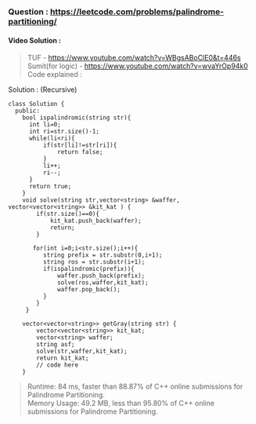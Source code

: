 ### Question : https://leetcode.com/problems/palindrome-partitioning/
#### Video Solution : <br>
> TUF - https://www.youtube.com/watch?v=WBgsABoClE0&t=446s <br>
> Sumit(for logic) - https://www.youtube.com/watch?v=wvaYrOp94k0 <br>
> Code explained : 

Solution : (Recursive) 
```
class Solution {
  public:
    bool ispalindromic(string str){
      int li=0;
      int ri=str.size()-1;
      while(li<ri){
          if(str[li]!=str[ri]){
              return false;
          }
          li++;
          ri--;
      }
      return true;
    }
    void solve(string str,vector<string> &waffer, vector<vector<string>> &kit_kat ) {
        if(str.size()==0){
            kit_kat.push_back(waffer);
            return;
        }
  
       for(int i=0;i<str.size();i++){
          string prefix = str.substr(0,i+1);
          string ros = str.substr(i+1);
          if(ispalindromic(prefix)){
              waffer.push_back(prefix);
              solve(ros,waffer,kit_kat);
              waffer.pop_back();
          }
        }
     }
     
    vector<vector<string>> getGray(string str) {
        vector<vector<string>> kit_kat;
        vector<string> waffer;
        string asf;
        solve(str,waffer,kit_kat);
        return kit_kat;
        // code here
    }
```
> Runtime: 84 ms, faster than 88.87% of C++ online submissions for Palindrome Partitioning.<br>
> Memory Usage: 49.2 MB, less than 95.80% of C++ online submissions for Palindrome Partitioning.
    
